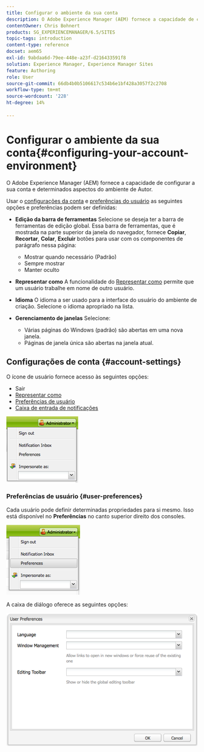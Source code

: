 ```yaml
---
title: Configurar o ambiente da sua conta
description: O Adobe Experience Manager (AEM) fornece a capacidade de configurar a sua conta e determinados aspectos do ambiente de Autor.
contentOwner: Chris Bohnert
products: SG_EXPERIENCEMANAGER/6.5/SITES
topic-tags: introduction
content-type: reference
docset: aem65
exl-id: 9abdaa6d-79ee-448e-a23f-d216433591f8
solution: Experience Manager, Experience Manager Sites
feature: Authoring
role: User
source-git-commit: 66db4b0b5106617c534b6e1bf428a3057f2c2708
workflow-type: tm+mt
source-wordcount: '228'
ht-degree: 14%

---
```


# Configurar o ambiente da sua conta{#configuring-your-account-environment}

O Adobe Experience Manager (AEM) fornece a capacidade de configurar a sua conta e determinados aspectos do ambiente de Autor.

Usar o [configurações da conta](#account-settings) e [preferências do usuário](#user-preferences) as seguintes opções e preferências podem ser definidas:

* **Edição da barra de ferramentas**
Selecione se deseja ter a barra de ferramentas de edição global. Essa barra de ferramentas, que é mostrada na parte superior da janela do navegador, fornece **Copiar**, **Recortar**, **Colar**, **Excluir** botões para usar com os componentes de parágrafo nessa página:

   * Mostrar quando necessário (Padrão)
   * Sempre mostrar
   * Manter oculto

* **Representar como**
A funcionalidade do [Representar como](/help/sites-administering/security.md#impersonating-another-user) permite que um usuário trabalhe em nome de outro usuário.

* **Idioma**
O idioma a ser usado para a interface do usuário do ambiente de criação. Selecione o idioma apropriado na lista.

* **Gerenciamento de janelas**
Selecione:

   * Várias páginas do Windows (padrão) são abertas em uma nova janela.
   * Páginas de janela única são abertas na janela atual.

## Configurações de conta {#account-settings}

O ícone de usuário fornece acesso às seguintes opções:

* Sair
* [Representar como](/help/sites-administering/security.md#impersonating-another-user)
* [Preferências de usuário](#user-preferences)
* [Caixa de entrada de notificações](/help/sites-classic-ui-authoring/author-env-inbox.md)

![chlimage_1-122](assets/chlimage_1-122.png)

### Preferências de usuário {#user-preferences}

Cada usuário pode definir determinadas propriedades para si mesmo. Isso está disponível no **Preferências** no canto superior direito dos consoles.

![screen_shot_2012-02-08at105033am](assets/screen_shot_2012-02-08at105033am.png)

A caixa de diálogo oferece as seguintes opções:

![chlimage_1-123](assets/chlimage_1-123.png)

